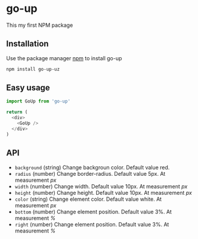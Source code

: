# go-up  
This my first NPM package


## Installation
Use the package manager [npm](https://docs.npmjs.com/) to install go-up

```bash
npm install go-up-uz
```

## Easy usage

```javascript
import GoUp from 'go-up'

return (
  <div>
    <GoUp />
  </div>  
)
```

## API

* ```background``` (string) Change backgroun color. Default value red.
* ```radius``` (number) Change border-radius. Default value 5px. At measurement *px*
* ```width``` (number) Change width. Default value 10px. At measurement *px*
* ```height``` (number) Change height. Default value 10px. At measurement *px*
* ```color``` (string) Change element color. Default value white. At measurement *px*
* ```bottom``` (number) Change element position. Default value 3%. At measurement *%*
* ```right``` (number) Change element position. Default value 3%. At measurement *%*
